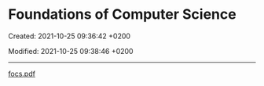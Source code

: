 # Foundations of Computer Science

Created: 2021-10-25 09:36:42 +0200

Modified: 2021-10-25 09:38:46 +0200

---

[focs.pdf](../attachments/focs.pdf)


